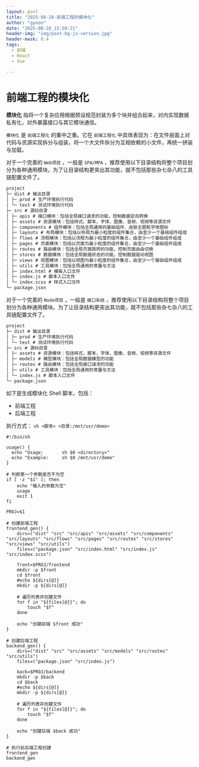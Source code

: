 ```yaml
---
layout: post
title: "2025-08-28-前端工程的模块化"
author: "gyeon"
date: "2025-08-28_15:50:21"
header-img: "img/post-bg-js-version.jpg"
header-mask: 0.4
tags:
  - 前端
  - React
  - Vue

---
```



# 前端工程的模块化


**模块化** 指将一个复杂应用根据预设规范封装为多个块并组合起来，对内实现数据私有化，对外暴露接口与其它模块通信。

`模块化` 是 `前端工程化` 的重中之重。它在 `前端工程化` 中具体表现为：在文件层面上对代码与资源实现拆分与组装，将一个大文件拆分为互相依赖的小文件，再统一拼装与加载。

对于一个完善的 `Web项目` ，一般是 `SPA/MPA` ，推荐使用以下目录结构将整个项目划分为各种通用模块。为了让目录结构更突出其功能，就不包括那些杂七杂八的工具链配置文件了。

```txt
project
├─ dist # 输出目录
│ ├─ prod # 生产环境执行代码
│ └─ test # 测试环境执行代码
├─ src # 源码目录
│ ├─ apis # 接口模块：包括全局接口请求的功能，控制数据定向转换
│ ├─ assets # 资源模块：包括样式、脚本、字体、图像、音频、视频等资源文件
│ ├─ components # 组件模块：包括全局通用的基础组件、皮肤主题和字体图标
│ ├─ layouts # 布局模块：包括以布局为最小粒度的组件集合，由至少一个基础组件组成
│ ├─ flows # 流程模块：包括以流程为最小粒度的组件集合，由至少一个基础组件组成
│ ├─ pages # 页面模块：包括以页面为最小粒度的组件集合，由至少一个基础组件组成
│ ├─ routes # 路由模块：包括全局页面跳转的功能，控制页面自由切换
│ ├─ stores # 数据模块：包括全局数据状态的功能，控制数据驱动视图
│ ├─ views # 视图模块：包括以视图为最小粒度的组件集合，由至少一个基础组件组成
│ ├─ utils # 工具模块：包括全局通用的常量与方法
│ ├─ index.html # 模板入口文件
│ ├─ index.js # 脚本入口文件
│ └─ index.scss # 样式入口文件
└─ package.json
```

对于一个完善的 `Node项目` ，一般是 `接口系统` ，推荐使用以下目录结构将整个项目划分为各种通用模块。为了让目录结构更突出其功能，就不包括那些杂七杂八的工具链配置文件了。

```txt
project
├─ dist # 输出目录
│ ├─ prod # 生产环境执行代码
│ └─ test # 测试环境执行代码
├─ src # 源码目录
│ ├─ assets # 资源模块：包括样式、脚本、字体、图像、音频、视频等资源文件
│ ├─ models # 模型模块：包括全局数据模型的功能
│ ├─ routes # 路由模块：包括全局接口请求的功能
│ ├─ utils # 工具模块：包括全局通用的常量与方法
│ └─ index.js # 脚本入口文件
└─ package.json
```

如下是生成模块化 Shell 脚本，包括：
* 前端工程
* 后端工程

执行方式： `sh <脚本> <目录:/mnt/usr/demo>`

```shell
#!/bin/sh

usage() {
  echo "Usage:       sh $0 <directory>"
  echo "Example:     sh $0 /mnt/usr/demo"
}

# 判断第一个参数是否不为空
if [ -z "$1" ]; then
	echo "输入的参数为空"
    usage
    exit 1
fi

PROJ=$1

# 创建前端工程
frontend_gen() {
	dirs=("dist" "src" "src/apis" "src/assets" "src/components" "src/layouts" "src/flows" "src/pages" "src/routes" "src/stores" "src/views" "src/utils")
	files=("package.json" "src/index.html" "src/index.js" "src/index.scss")
    
    front=$PROJ/frontend
    mkdir -p $front
    cd $front
    #echo ${dirs[@]}
    mkdir -p ${dirs[@]}
    
    # 遍历列表并创建文件
	for f in "${files[@]}"; do
		touch "$f"
	done
     
    echo "创建前端 $front 成功"
}

# 创建后端工程
backend_gen() {
	dirs=("dist" "src" "src/assets" "src/models" "src/routes" "src/utils")
	files=("package.json" "src/index.js")
	
	back=$PROJ/backend
    mkdir -p $back
    cd $back
    #echo ${dirs[@]}
    mkdir -p ${dirs[@]}
    
    # 遍历列表并创建文件
	for f in "${files[@]}"; do
		touch "$f"
	done
     
    echo "创建后端 $back 成功"
}

# 执行前后端工程创建
frontend_gen
backend_gen
```